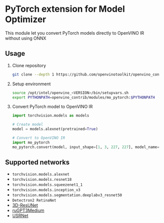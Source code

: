 # PyTorch extension for Model Optimizer

This module let you convert PyTorch models directly to OpenVINO IR without using ONNX

## Usage

1. Clone repository

    ```bash
    git clone --depth 1 https://github.com/openvinotoolkit/openvino_contrib
    ```

2. Setup environment

    ```bash
    source /opt/intel/openvino_<VERSION>/bin/setupvars.sh
    export PYTHONPATH=openvino_contrib/modules/mo_pytorch:$PYTHONPATH
    ```

3. Convert PyTorch model to OpenVINO IR

    ```python
    import torchvision.models as models

    # Create model
    model = models.alexnet(pretrained=True)

    # Convert to OpenVINO IR
    import mo_pytorch
    mo_pytorch.convert(model, input_shape=[1, 3, 227, 227], model_name='alexnet')
    ```

## Supported networks

* `torchvision.models.alexnet`
* `torchvision.models.resnet18`
* `torchvision.models.squeezenet1_1`
* `torchvision.models.inception_v3`
* `torchvision.models.segmentation.deeplabv3_resnet50`
* `Detectron2 RetinaNet`
* [3D-ResUNet](https://github.com/CBICA/BrainMaGe)
* [ruGPT3Medium](https://github.com/sberbank-ai/ru-gpts)
* [USRNet](https://github.com/cszn/USRNet)
